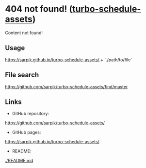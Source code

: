 # 404 not found! ([turbo-schedule-**assets**](./README.md))

Content not found!

## Usage

<a href="https://sarpik.github.io/turbo-schedule-assets/">
	https://sarpik.github.io/turbo-schedule-assets/
</a> + `./path/to/file`

## File search

<a href="https://github.com/sarpik/turbo-schedule-assets/find/master">
	https://github.com/sarpik/turbo-schedule-assets/find/master
</a>

## Links

* GitHub repository:

<a href="https://github.com/sarpik/turbo-schedule-assets/">
	https://github.com/sarpik/turbo-schedule-assets/
</a>

* GitHub pages:

<a href="https://sarpik.github.io/turbo-schedule-assets/">
	https://sarpik.github.io/turbo-schedule-assets/
</a>

* README:

[./README.md](./README.md)
